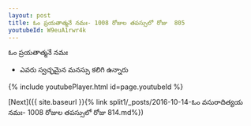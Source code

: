 ```yaml
---
layout: post
title: ఓం ప్రయతాత్మనే నమః- 1008 రోజుల తపస్సులో రోజు  805
youtubeId: W9euA1rwr4k
---
```

 
 
 ఓం ప్రయతాత్మనే నమః  
 
 -  ఎవరు స్వచ్ఛమైన మనస్సు కలిగి ఉన్నారు 
 
  
 
  
 
 
 
 
 
 


{% include youtubePlayer.html id=page.youtubeId %}
 
[Next]({{ site.baseurl }}{% link  split1/_posts/2016-10-14-ఓం వసురాదిత్యయ నమః- 1008 రోజుల తపస్సులో రోజు  814.md%})
 
